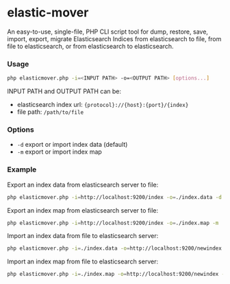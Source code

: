 elastic-mover
=============

An easy-to-use, single-file, PHP CLI script tool for dump, restore, save, import, export, migrate Elasticsearch Indices from elasticsearch to file, from file to elasticsearch, or from elasticsearch to elasticsearch.

### Usage

```sh
php elasticmover.php -i=<INPUT PATH> -o=<OUTPUT PATH> [options...]
```
INPUT PATH and OUTPUT PATH can be:
- elasticsearch index url: `{protocol}://{host}:{port}/{index}`
- file path: `/path/to/file`

### Options
- `-d` export or import index data (default)
- `-m` export or import index map

### Example
Export an index data from elasticsearch server to file:
```sh
php elasticmover.php -i=http://localhost:9200/index -o=./index.data -d
```
Export an index map from elasticsearch server to file:
```sh
php elasticmover.php -i=http://localhost:9200/index -o=./index.map -m
```
Import an index data from file to elasticsearch server:
```sh
php elasticmover.php -i=./index.data -o=http://localhost:9200/newindex -d
```
Import an index map from file to elasticsearch server:
```sh
php elasticmover.php -i=./index.map -o=http://localhost:9200/newindex -m
```
